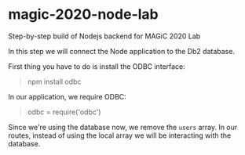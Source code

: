 # magic-2020-node-lab
Step-by-step build of Nodejs backend for MAGiC 2020 Lab

In this step we will connect the Node application to the Db2 database.  

First thing you have to do is install the ODBC interface:  
> npm install odbc  


In our application, we require ODBC:
> odbc = require('odbc')  

Since we're using the database now, we remove the `users` array.  In our routes, instead of using the local array we will be interacting with the database.     